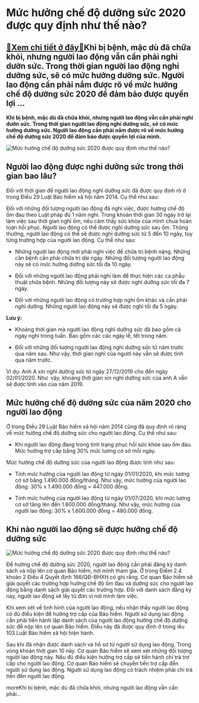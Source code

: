 Mức hưởng chế độ dưỡng sức 2020 được quy định như thế nào?
==========================================================

[:gift:Xem chi tiết ở đây:gift:](https://hddtvn.com/muc-huong-che-do-duong-suc-2020-duoc-quy-dinh-nhu-the-nao/)Khi bị bệnh, mặc dù đã chữa khỏi, nhưng người lao động vẫn cần phải nghỉ dưỡn sức. Trong thời gian người lao động nghỉ dưỡng sức, sẽ có mức hưởng dưỡng sức. Người lao động cần phải nắm được rõ về mức hưởng chế độ dưỡng sức 2020 để đảm bảo được quyền lợi …
---------------------------------------------------------------------------------------------------------------------------------------------------------------------------------------------------------------------------------------------------------------

**Khi bị bệnh, mặc dù đã chữa khỏi, nhưng người lao động vẫn cần phải nghỉ dưỡn sức. Trong thời gian người lao động nghỉ dưỡng sức, sẽ có mức hưởng dưỡng sức. Người lao động cần phải nắm được rõ về mức hưởng chế độ dưỡng sức 2020 để đảm bảo được quyền lợi của mình.**


![Mức hưởng chế độ dưỡng sức 2020 được quy định như thế nào?](https://hddtvn.com/wp-content/uploads/2021/01/nghi-duong-suc_1411101856.jpg)


Người lao động được nghỉ dưỡng sức trong thời gian bao lâu?
-----------------------------------------------------------


Đối với thời gian để người lao động nghỉ dưỡng sức đã được quy định rõ ở trong Điều 29 Luật Bảo hiểm xã hội năm 2014. Cụ thể như sau:


Đối với những đối tượng người lao động đã nghỉ việc, được hưởng chế độ ốm đau theo Luật pháp đủ 1 năm nghỉ. Trong khoàn thời gian 30 ngày trở lại làm việc sau thời gian nghỉ ốm, nếu cảm thấy sức khỏe của mình chưa hoàn toàn hồi phục. Người lao động có thể được nghỉ dưỡng sức sau ốm. Thông thường, người lao động có thể sẽ được nghỉ dưỡng sức từ 5 đến 10 ngày, tùy từng trường hợp của người lao động. Cụ thể như sau:




* Những người lao động mới phải nghỉ việc để chữa trị bệnh nặng. Những căn bệnh cần phải chữa trị dài ngày. Những đối tượng người lao động này sẽ có mức hưởng dưỡng sức tối đa 10 ngày.

* Đối với những người lao động phải nghỉ làm để thực hiện các ca phẫu thuật chữa bệnh. Những đối tượng này sẽ được nghỉ dưỡng sức tối đa 7 ngày.

* Đối với những người lao động có trường hợp nghỉ ốm khác và cần phải nghỉ dưỡng. Những người lao động này sẽ được nghỉ tối đa 5 ngày.



**Lưu ý:**




* Khoảng thời gian mà người lao động nghỉ dưỡng sức đã bao gồm cả ngày nghỉ trong tuần. Bao gồm các các ngày lễ, tết trong năm.

* Đối với những đối tượng người lao động nghỉ dưỡng sức từ năm trước qua năm sau. Như vậy, thời gian nghỉ của người này vẫn sẽ được tính qua năm trước.



Ví dụ: Anh A xin nghỉ dưỡng sức từ ngày 27/12/2019 cho đến ngày 02/01/2020. Như  vậy, khoảng thời gian xin nghỉ dưỡng sức của anh A vẫn sẽ được tính vào của năm 2019.


Mức hưởng chế độ dưỡng sức của năm 2020 cho người lao động
----------------------------------------------------------


Ở trong Điều 29 Luật Bảo hiểm xã hội năm 2014 cũng đã quy định rõ ràng về mức hưởng chế độ dưỡng sức cho người lao động. Cụ thể như sau:




* Khi người lao động đang trong tình trạng phục hồi sức khỏe sau ốm đau. Mức hưởng trợ cấp bằng 30% mức lương cơ sở mỗi ngày.



Mức hưởng chế độ dưỡng sức của người lao động được tính như sau:




* Tính mức hưởng của người lao động từ ngày 01/01/2020, khi mức lương cơ sở bằng 1.490.000 đồng/tháng. Như vậy, mức hưởng của người lao động: 30% x 1.490.000 đồng = 447.000 đồng.

* Tính mức hưởng của người lao động từ ngày 01/07/2020, khi mức lương cơ sở tăng lên đến 1.600.000 đồng/tháng. Như vậy, mức hưởng của người lao động: 30% x 1.600.000 đồng = 480.000 đồng.



Khi nào người lao động sẽ được hưởng chế độ dưỡng sức
-----------------------------------------------------


![Mức hưởng chế độ dưỡng sức 2020 được quy định như thế nào?](https://hddtvn.com/wp-content/uploads/2021/01/4529_5669.gif)


Để hưởng chế độ dưỡng sức 2020, người lao động cần phải đăng ký danh sách và nộp lên cơ quan Bảo hiểm, nơi mình tham gia. Ở trong Điểm 2.4 khoản 2 Điều 4 Quyết định 166/QĐ-BHXH có ghi rằng. Cơ quan Bảo hiểm sẽ giải quyết các trường hợp hưởng chế độ ốm đau và dưỡng sức cho người lao động bằng danh sách giải quyết các trường hợp. Đối với danh sách đăng ký này, người lao động sẽ lấy từ đơn vị nơi mình làm việc.


Khi xem xét về tình hình của người lao động, nếu nhận thấy người lao động có đủ điều kiện để hưởng trợ cấp của Bảo hiểm. Người sử dụng lao động cần phải tiến hành lập danh sách của người lao động hưởng chế độ dưỡng sức để nộp lên cơ quan Bảo hiểm. Điều này đã được quy định ở trong iều 103 Luật Bảo hiểm xã hội hiện hành.


Sau khi đã nhận được danh sách và hồ sơ từ người sử dụng lao động. Trong vòng khoản thời gian 10 này. Cơ quan Bảo hiểm sẽ xem xét những đối tượng người lao động này. Nếu đủ điều kiện hưởng trợ cấp sẽ tiến hành chi trả trợ cấp cho người lao động. Cơ quan Bảo hiểm sẽ chuyển tiền trợ cấp đến người sử dụng lao động. Người sử dụng lao động có trách nhiệm phải chi trả tiền đến người lao động.


moreKhi bị bệnh, mặc dù đã chữa khỏi, nhưng người lao động vẫn cần phải…

